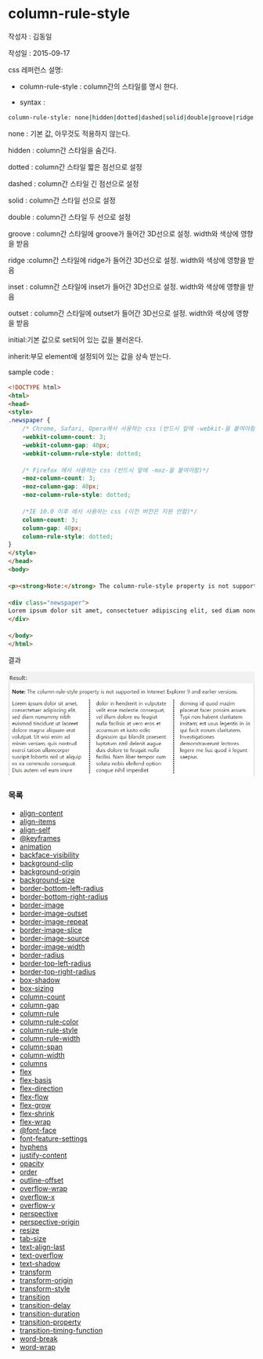 # column-rule-style

작성자 : 김동일

작성일 : 2015-09-17

css 레퍼런스 설명:
 - column-rule-style : column간의 스타일를 명시 한다.

 - syntax :
```sh
column-rule-style: none|hidden|dotted|dashed|solid|double|groove|ridge|inset|outset|initial|inherit;
```

none : 기본 값, 아무것도 적용하지 않는다.

hidden : column간 스타일을 숨긴다.

dotted : column간 스타일 짧은 점선으로 설정

dashed : column간 스타일 긴 점선으로 설정

solid : column간 스타일 선으로 설정

double : column간 스타일 두 선으로 설정

groove : column간 스타일에 groove가 들어간 3D선으로 설정. width와 색상에 영향을 받음

ridge :column간 스타일에 ridge가 들어간 3D선으로 설정. width와 색상에 영향을 받음

inset : column간 스타일에 inset가 들어간 3D선으로 설정. width와 색상에 영향을 받음

outset : column간 스타일에 outset가 들어간 3D선으로 설정. width와 색상에 영향을 받음

initial:기본 값으로 set되어 있는 값을 불러온다.

inherit:부모 element에 설정되어 있는 값을 상속 받는다.

sample code :
```html
<!DOCTYPE html>
<html>
<head>
<style>
.newspaper {
    /* Chrome, Safari, Opera에서 사용하는 css (반드시 앞에 -webkit-을 붙여야함)*/
    -webkit-column-count: 3;
    -webkit-column-gap: 40px;
    -webkit-column-rule-style: dotted;

    /* Firefox 에서 사용하는 css (반드시 앞에 -moz-을 붙여야함)*/
    -moz-column-count: 3;
    -moz-column-gap: 40px;
    -moz-column-rule-style: dotted;

    /*IE 10.0 이후 에서 사용하는 css (이전 버전은 지원 안함)*/
    column-count: 3;
    column-gap: 40px;
    column-rule-style: dotted;
}
</style>
</head>
<body>

<p><strong>Note:</strong> The column-rule-style property is not supported in Internet Explorer 9 and earlier versions.</p>

<div class="newspaper">
Lorem ipsum dolor sit amet, consectetuer adipiscing elit, sed diam nonummy nibh euismod tincidunt ut laoreet dolore magna aliquam erat volutpat. Ut wisi enim ad minim veniam, quis nostrud exerci tation ullamcorper suscipit lobortis nisl ut aliquip ex ea commodo consequat. Duis autem vel eum iriure dolor in hendrerit in vulputate velit esse molestie consequat, vel illum dolore eu feugiat nulla facilisis at vero eros et accumsan et iusto odio dignissim qui blandit praesent luptatum zzril delenit augue duis dolore te feugait nulla facilisi. Nam liber tempor cum soluta nobis eleifend option congue nihil imperdiet doming id quod mazim placerat facer possim assum. Typi non habent claritatem insitam; est usus legentis in iis qui facit eorum claritatem. Investigationes demonstraverunt lectores legere me lius quod ii legunt saepius.
</div>

</body>
</html>
```

결과

![column-rule-style](../images/column-rule-style.jpg)

### 목록
* [align-content](align-content.md)
* [align-items](align-items.md)
* [align-self](align-self.md)
* [@keyframes](@keyframes.md)
* [animation](animation.md)
* [backface-visibility](backface-visibility.md)
* [background-clip](background-clip.md)
* [background-origin](background-origin.md)
* [background-size](background-size.md)
* [border-bottom-left-radius](border-bottom-left-radius.md)
* [border-bottom-right-radius](border-bottom-right-radius.md)
* [border-image](border-image.md)
* [border-image-outset](border-image-outset.md)
* [border-image-repeat](border-image-repeat.md)
* [border-image-slice](border-image-slice.md)
* [border-image-source](border-image-source.md)
* [border-image-width](border-image-width.md)
* [border-radius](border-radius.md)
* [border-top-left-radius](border-top-left-radius.md)
* [border-top-right-radius](border-top-right-radius.md)
* [box-shadow](box-shadow.md)
* [box-sizing](box-sizing.md)
* [column-count](column-count.md)
* [column-gap](column-gap.md)
* [column-rule](column-rule.md)
* [column-rule-color](column-rule-color.md)
* [column-rule-style](column-rule-style.md)
* [column-rule-width](column-rule-width.md)
* [column-span](column-span.md)
* [column-width](column-width.md)
* [columns](columns.md)
* [flex](flex.md)
* [flex-basis](flex-basis.md)
* [flex-direction](flex-direction.md)
* [flex-flow](flex-flow.md)
* [flex-grow](flex-grow.md)
* [flex-shrink](flex-shrink.md)
* [flex-wrap](flex-wrap.md)
* [@font-face](@font-face.md)
* [font-feature-settings](font-feature-settings.md)
* [hyphens](hyphens.md)
* [justify-content](justify-content.md)
* [opacity](opacity.md)
* [order](order.md)
* [outline-offset](outline-offset.md)
* [overflow-wrap](overflow-wrap.md)
* [overflow-x](overflow-x.md)
* [overflow-y](overflow-y.md)
* [perspective](perspective.md)
* [perspective-origin](perspective-origin.md)
* [resize](resize.md)
* [tab-size](tab-size.md)
* [text-align-last](text-align-last.md)
* [text-overflow](text-overflow.md)
* [text-shadow](text-shadow.md)
* [transform](transform.md)
* [transform-origin](transform-origin.md)
* [transform-style](transform-style.md)
* [transition](transition.md)
* [transition-delay](transition-delay.md)
* [transition-duration](transition-duration.md)
* [transition-property](transition-property.md)
* [transition-timing-function](transition-timing-function.md)
* [word-break](word-break.md)
* [word-wrap](word-wrap.md)
